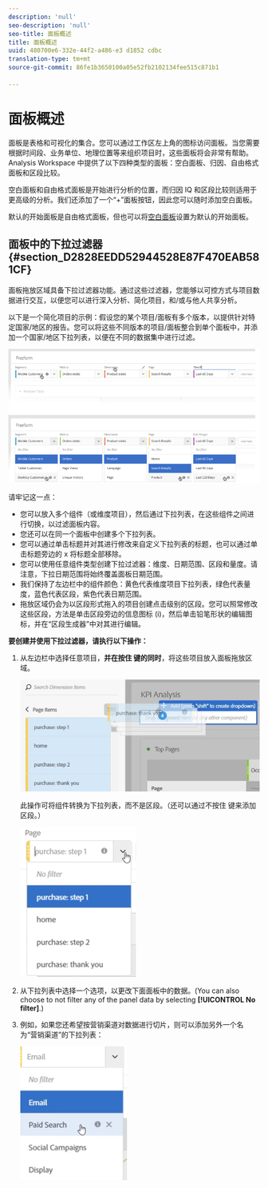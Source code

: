 ```yaml
---
description: 'null'
seo-description: 'null'
seo-title: 面板概述
title: 面板概述
uuid: 480700e6-332e-44f2-a486-e3 d1852 cdbc
translation-type: tm+mt
source-git-commit: 86fe1b3650100a05e52fb2102134fee515c871b1

---
```



# 面板概述

面板是表格和可视化的集合。您可以通过工作区左上角的图标访问面板。当您需要根据时间段、业务单位、地理位置等来组织项目时，这些面板将会非常有帮助。Analysis Workspace 中提供了以下四种类型的面板：空白面板、归因、自由格式面板和区段比较。

空白面板和自由格式面板是开始进行分析的位置，而归因 IQ 和区段比较则适用于更高级的分析。我们还添加了一个“+”面板按钮，因此您可以随时添加空白面板。

默认的开始面板是自由格式面板，但也可以将[空白面板](../../../analyze/analysis-workspace/c-panels/blank-panel.md#concept_B0AD924A792F4166B13448AC253CE7E2)设置为默认的开始面板。

## 面板中的下拉过滤器 {#section_D2828EEDD52944528E87F470EAB581CF}

面板拖放区域具备下拉过滤器功能。通过这些过滤器，您能够以可控方式与项目数据进行交互，以便您可以进行深入分析、简化项目，和/或与他人共享分析。

以下是一个简化项目的示例：假设您的某个项目/面板有多个版本，以提供针对特定国家/地区的报告。您可以将这些不同版本的项目/面板整合到单个面板中，并添加一个国家/地区下拉列表，以便在不同的数据集中进行过滤。

![](assets/dropdowns.png)

请牢记这一点：

* 您可以放入多个组件（或维度项目），然后通过下拉列表，在这些组件之间进行切换，以过滤面板内容。
* 您还可以在同一个面板中创建多个下拉列表。
* 您可以通过单击标题并对其进行修改来自定义下拉列表的标题，也可以通过单击标题旁边的 x 将标题全部移除。
* 您可以使用任意组件类型创建下拉过滤器：维度、日期范围、区段和量度。请注意，下拉日期范围将始终覆盖面板日期范围。
* 我们保持了左边栏中的组件颜色：黄色代表维度项目下拉列表，绿色代表量度，蓝色代表区段，紫色代表日期范围。
* 拖放区域仍会为以区段形式拖入的项目创建点击级别的区段。您可以照常修改这些区段，方法是单击区段旁边的信息图标 (i)，然后单击铅笔形状的编辑图标，并在“区段生成器”中对其进行编辑。

**要创建并使用下拉过滤器，请执行以下操作：**

1. 从左边栏中选择任意项目，**并在按住   键的同时**，将这些项目放入面板拖放区域。

   ![](assets/create_dropdown.png)

   此操作可将组件转换为下拉列表，而不是区段。（还可以通过不按住   键来添加区段。）

   ![](assets/dropdown.png)

1. 从下拉列表中选择一个选项，以更改下面面板中的数据。(You can also choose to not filter any of the panel data by selecting **[!UICONTROL No filter]**.)
1. 例如，如果您还希望按营销渠道对数据进行切片，则可以添加另外一个名为“营销渠道”的下拉列表：

   ![](assets/mc_dropdown.png)


